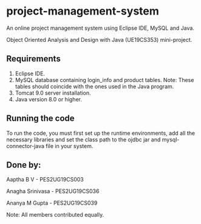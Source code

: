 # project-management-system
An online project management system using Eclipse IDE, MySQL and Java. 

Object Oriented Analysis and Design with Java (UE19CS353) mini-project.

## Requirements
1. Eclipse IDE.
2. MySQL database containing login_info and product tables. Note: These tables should coincide with the ones used in the Java program. 
3. Tomcat 9.0 server installation.
4. Java version 8.0 or higher.

## Running the code
To run the code, you must first set up the runtime environments, add all the necessary libraries and set the class path to the ojdbc jar and mysql-connector-java file in your system. 

## Done by:
Aaptha B V - PES2UG19CS003

Anagha Srinivasa - PES2UG19CS036

Ananya M Gupta - PES2UG19CS039

Note: All members contributed equally. 
